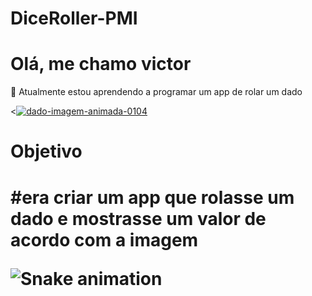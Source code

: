 ﻿# DiceRoller-PMI
# Olá, me chamo victor

🌱 Atualmente estou aprendendo a programar um app de rolar um dado 


<<a href="https://www.imagensanimadas.com/cat-dados-710.htm"><img src="https://www.imagensanimadas.com/data/media/710/dado-imagem-animada-0104.gif" border="0" alt="dado-imagem-animada-0104" /></a>

<h1>Objetivo<h1/>
#era criar um app  que rolasse um dado e mostrasse um valor de acordo com a imagem
 
 ![Snake animation](https://github.com/victorPS1212/victorPS1212/blob/output/github-contribution-grid-snake.svg)






